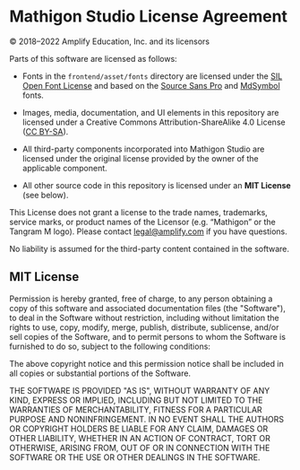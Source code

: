 # Mathigon Studio License Agreement

© 2018–2022 Amplify Education, Inc. and its licensors

Parts of this software are licensed as follows:

* Fonts in the `frontend/asset/fonts` directory are licensed under the [SIL Open Font License](https://scripts.sil.org/cms/scripts/page.php?site_id=nrsi&id=OFL) and based on the [Source Sans Pro](https://github.com/adobe-fonts/source-sans) and [MdSymbol](https://ctan.org/pkg/mdsymbol) fonts.

* Images, media, documentation, and UI elements in this repository are licensed under a Creative Commons Attribution-ShareAlike 4.0 License ([CC BY-SA](https://creativecommons.org/licenses/by-sa/4.0/legalcode)).

* All third-party components incorporated into Mathigon Studio are licensed under the original license provided by the owner of the applicable component.

* All other source code in this repository is licensed under an __MIT License__ (see below).

This License does not grant a license to the trade names, trademarks, service marks, or product names of the Licensor (e.g. “Mathigon” or the Tangram M logo). Please contact legal@amplify.com if you have questions.

No liability is assumed for the third-party content contained in the software.


## MIT License

Permission is hereby granted, free of charge, to any person obtaining a copy
of this software and associated documentation files (the "Software"), to deal
in the Software without restriction, including without limitation the rights
to use, copy, modify, merge, publish, distribute, sublicense, and/or sell
copies of the Software, and to permit persons to whom the Software is
furnished to do so, subject to the following conditions:

The above copyright notice and this permission notice shall be included in all
copies or substantial portions of the Software.

THE SOFTWARE IS PROVIDED "AS IS", WITHOUT WARRANTY OF ANY KIND, EXPRESS OR
IMPLIED, INCLUDING BUT NOT LIMITED TO THE WARRANTIES OF MERCHANTABILITY,
FITNESS FOR A PARTICULAR PURPOSE AND NONINFRINGEMENT. IN NO EVENT SHALL THE
AUTHORS OR COPYRIGHT HOLDERS BE LIABLE FOR ANY CLAIM, DAMAGES OR OTHER
LIABILITY, WHETHER IN AN ACTION OF CONTRACT, TORT OR OTHERWISE, ARISING FROM,
OUT OF OR IN CONNECTION WITH THE SOFTWARE OR THE USE OR OTHER DEALINGS IN THE
SOFTWARE.
